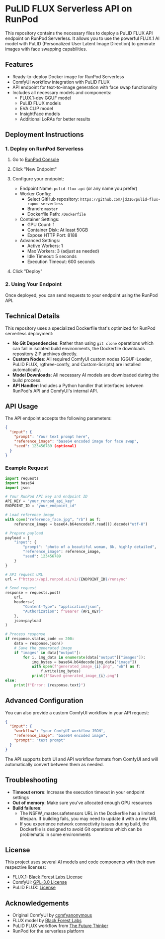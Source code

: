 # PuLID FLUX Serverless API on RunPod

This repository contains the necessary files to deploy a PuLID FLUX API endpoint on RunPod Serverless. It allows you to use the powerful FLUX.1 AI model with PuLID (Personalized User Latent Image Direction) to generate images with face swapping capabilities.

## Features

- Ready-to-deploy Docker image for RunPod Serverless
- ComfyUI workflow integration with PuLID FLUX
- API endpoint for text-to-image generation with face swap functionality
- Includes all necessary models and components:
  - FLUX.1-dev GGUF model
  - PuLID FLUX models
  - EVA CLIP model
  - InsightFace models
  - Additional LoRAs for better results

## Deployment Instructions

### 1. Deploy on RunPod Serverless

1. Go to [RunPod Console](https://www.runpod.io/console/serverless)
2. Click "New Endpoint"
3. Configure your endpoint:
   - Endpoint Name: `pulid-flux-api` (or any name you prefer)
   - Worker Config:
     - Select GitHub repository: `https://github.com/jd316/pulid-flux-rupod-serverless`
     - Branch: `master`
     - Dockerfile Path: `/Dockerfile`
   - Container Settings:
     - GPU Count: 1
     - Container Disk: At least 50GB
     - Expose HTTP Port: 8188
   - Advanced Settings:
     - Active Workers: 1
     - Max Workers: 3 (adjust as needed)
     - Idle Timeout: 5 seconds
     - Execution Timeout: 600 seconds

4. Click "Deploy"

### 2. Using Your Endpoint

Once deployed, you can send requests to your endpoint using the RunPod API.

## Technical Details

This repository uses a specialized Dockerfile that's optimized for RunPod serverless deployment:

- **No Git Dependencies**: Rather than using `git clone` operations which can fail in isolated build environments, the Dockerfile downloads repository ZIP archives directly.
- **Custom Nodes**: All required ComfyUI custom nodes (GGUF-Loader, PuLID FLUX, rgthree-comfy, and Custom-Scripts) are installed automatically.
- **Model Downloads**: All necessary AI models are downloaded during the build process.
- **API Handler**: Includes a Python handler that interfaces between RunPod's API and ComfyUI's internal API.

## API Usage

The API endpoint accepts the following parameters:

```json
{
  "input": {
    "prompt": "Your text prompt here",
    "reference_image": "base64 encoded image for face swap",
    "seed": 123456789 (optional)
  }
}
```

### Example Request

```python
import requests
import base64
import json

# Your RunPod API key and endpoint ID
API_KEY = "your_runpod_api_key"
ENDPOINT_ID = "your_endpoint_id"

# Load reference image
with open("reference_face.jpg", "rb") as f:
    reference_image = base64.b64encode(f.read()).decode("utf-8")

# Prepare payload
payload = {
    "input": {
        "prompt": "photo of a beautiful woman, 8k, highly detailed",
        "reference_image": reference_image,
        "seed": 123456789
    }
}

# API request URL
url = f"https://api.runpod.ai/v2/{ENDPOINT_ID}/runsync"

# Send request
response = requests.post(
    url,
    headers={
        "Content-Type": "application/json",
        "Authorization": f"Bearer {API_KEY}"
    },
    json=payload
)

# Process response
if response.status_code == 200:
    data = response.json()
    # Save the generated image
    if "images" in data["output"]:
        for i, img_data in enumerate(data["output"]["images"]):
            img_bytes = base64.b64decode(img_data["image"])
            with open(f"generated_image_{i}.png", "wb") as f:
                f.write(img_bytes)
            print(f"Saved generated_image_{i}.png")
else:
    print(f"Error: {response.text}")
```

## Advanced Configuration

You can also provide a custom ComfyUI workflow in your API request:

```json
{
  "input": {
    "workflow": "your ComfyUI workflow JSON",
    "reference_image": "base64 encoded image",
    "prompt": "text prompt"
  }
}
```

The API supports both UI and API workflow formats from ComfyUI and will automatically convert between them as needed.

## Troubleshooting

- **Timeout errors**: Increase the execution timeout in your endpoint settings
- **Out of memory**: Make sure you've allocated enough GPU resources
- **Build failures**:
  - The NSFW_master.safetensors URL in the Dockerfile has a limited lifespan. If building fails, you may need to update it with a new URL
  - If you experience network connectivity issues during build, the Dockerfile is designed to avoid Git operations which can be problematic in some environments

## License

This project uses several AI models and code components with their own respective licenses:

- FLUX.1: [Black Forest Labs License](https://huggingface.co/black-forest-labs/FLUX.1-dev)
- ComfyUI: [GPL-3.0 License](https://github.com/comfyanonymous/ComfyUI)
- PuLID FLUX: [License](https://huggingface.co/aloneill/pulid_flux)

## Acknowledgements

- Original ComfyUI by [comfyanonymous](https://github.com/comfyanonymous/ComfyUI)
- FLUX model by [Black Forest Labs](https://huggingface.co/black-forest-labs)
- PuLID FLUX workflow from [The Future Thinker](https://thefuturethinker.org)
- RunPod for the serverless platform
